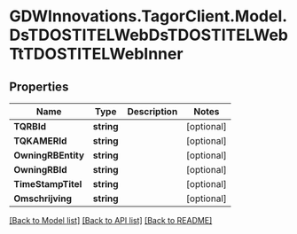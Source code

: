 # GDWInnovations.TagorClient.Model.DsTDOSTITELWebDsTDOSTITELWebTtTDOSTITELWebInner

## Properties

Name | Type | Description | Notes
------------ | ------------- | ------------- | -------------
**TQRBId** | **string** |  | [optional] 
**TQKAMERId** | **string** |  | [optional] 
**OwningRBEntity** | **string** |  | [optional] 
**OwningRBId** | **string** |  | [optional] 
**TimeStampTitel** | **string** |  | [optional] 
**Omschrijving** | **string** |  | [optional] 

[[Back to Model list]](../README.md#documentation-for-models) [[Back to API list]](../README.md#documentation-for-api-endpoints) [[Back to README]](../README.md)

